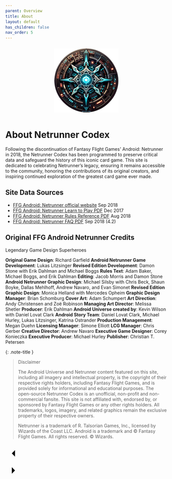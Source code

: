 ```yaml
---
parent: Overview
title: About
layout: default
has_children: false
nav_order: 5
---
```

<div style="text-align: center; margin-top: 0; padding-top: 0;">
    <img src="/assets/images/netrunner-codex200.png" alt="Image" style="margin: 10px;" />
</div>

# About Netrunner Codex

Following the discontinuation of Fantasy Flight Games' Android: Netrunner in 2018, the Netrunner Codex has been programmed to preserve critical data and safeguard the history of this iconic card game. This site is dedicated to celebrating Netrunner’s legacy, ensuring it remains accessible to the community, honoring the contributions of its original creators, and inspiring continued exploration of the greatest card game ever made.

## Site Data Sources
- <a href="https://www.fantasyflightgames.com/en/products/android-netrunner-the-card-game" target="_blank">FFG Android: Netrunner official website</a> Sep 2018
- <a href="https://www.fantasyflightgames.com/en/products/android-netrunner-the-card-game/#support-section" target="_blank">FFG Android: Netrunner Learn to Play PDF</a> Dec 2017
- <a href="https://www.fantasyflightgames.com/en/products/android-netrunner-the-card-game/#support-section" target="_blank">FFG Android: Netrunner Rules Reference PDF</a> Aug 2018
- <a href="https://www.fantasyflightgames.com/en/products/android-netrunner-the-card-game/#support-section" target="_blank">FFG Android: Netrunner FAQ PDF</a> Sep 2018 (4.2)

## Original FFG Android Netrunner Credits
<span class="blue-font">Legendary Game Design Superheroes</span>

**Original Game Design**: Richard Garfield
**Android Netrunner Game Development**: Lukas Litzsinger
**Revised Edition Development**: Damon Stone with Erik Dahlman and Michael Boggs
**Rules Text**: Adam Baker, Michael Boggs, and Erik Dahlman
**Editing**: Jacob Morris and Damon Stone
**Android Netrunner Graphic Design**: Michael Silsby with Chris Beck, Shaun Boyke, Dallas Mehlhoff, Andrew Navaro, and Evan Simonet
**Revised Edition Graphic Design**: Monica Helland with Mercedes Opheim
**Graphic Design Manager**: Brian Schomburg
**Cover Art**: Adam Schumpert
**Art Direction**: Andy Christensen and Zoë Robinson
**Managing Art Director**: Melissa Shetler
**Producer**: Erik Dahlman
**Android Universe created by**: Kevin Wilson with Daniel Lovat Clark
**Android Story Team**: Daniel Lovat Clark, Michael Hurley, Lukas Litzsinger, Katrina Ostrander
**Production Management**: Megan Duehn
**Licensing Manager**: Simone Elliott
**LCG Manager**: Chris Gerber
**Creative Director**: Andrew Navaro
**Executive Game Designer**: Corey Konieczka
**Executive Producer**: Michael Hurley
**Publisher**: Christian T. Petersen

{: .note-title }
> Disclaimer
>
>The Android Universe and Netrunner content featured on this site, including all imagery and intellectual property, is the copyright of their respective rights holders, including Fantasy Flight Games, and is provided solely for informational and educational purposes. The open-source Netrunner Codex is an unofficial, non-profit and non-commercial fansite. This site is not affiliated with, endorsed by, or sponsored by Fantasy Flight Games or any other rights holders. All trademarks, logos, imagery, and related graphics remain the exclusive property of their respective owners.
>
> Netrunner is a trademark of R. Talsorian Games, Inc., licensed by Wizards of the Coast LLC. Android is a trademark and © Fantasy Flight Games. All rights reserved. © Wizards. 


<div class="nav-buttons">
  <!-- Previous Button -->
  <a href="../../index.html" class="nav-button" aria-label="Previous page">
    <div class="nav-item">
      <svg xmlns="http://www.w3.org/2000/svg" width="50" height="50" viewBox="0 0 50 50">
        <path d="M30 20L20 30L30 40" />
      </svg>
    </div>
  </a>

  <!-- Next Button -->
  <a href="/docs/welcome" class="nav-button" aria-label="Next page">
    <div class="nav-item">
      <svg xmlns="http://www.w3.org/2000/svg" width="50" height="50" viewBox="0 0 50 50">
        <path d="M20 20L30 30L20 40" />
      </svg>
    </div>
  </a>
</div>
